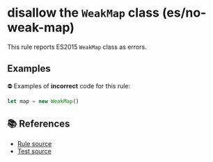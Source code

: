 # disallow the `WeakMap` class (es/no-weak-map)

This rule reports ES2015 `WeakMap` class as errors.

## Examples

⛔ Examples of **incorrect** code for this rule:

```js
let map = new WeakMap()
```

## 📚 References

- [Rule source](https://github.com/mysticatea/eslint-plugin-es/blob/v1.2.0/lib/rules/no-weak-map.js)
- [Test source](https://github.com/mysticatea/eslint-plugin-es/blob/v1.2.0/tests/lib/rules/no-weak-map.js)
